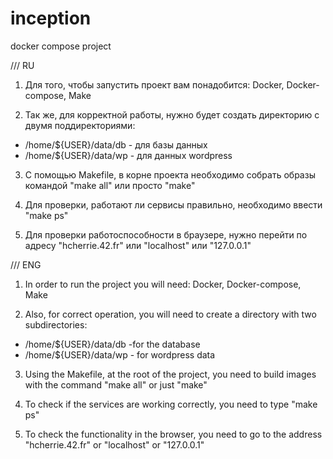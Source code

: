 # inception
docker compose project

///       RU

1. Для того, чтобы запустить проект вам понадобится: Docker, Docker-compose, Make

2. Так же, для корректной работы, нужно будет создать директорию с двумя поддиректориями:
- /home/${USER}/data/db - для базы данных
- /home/${USER}/data/wp - для данных wordpress

3. C помощью Makefile, в корне проекта необходимо собрать образы командой "make all" или просто "make"

4. Для проверки, работают ли сервисы правильно, необходимо ввести "make ps"

5. Для проверки работоспособности в браузере, нужно перейти по адресу "hcherrie.42.fr" или "localhost" или "127.0.0.1"

///       ENG

1. In order to run the project you will need: Docker, Docker-compose, Make

2. Also, for correct operation, you will need to create a directory with two subdirectories:

- /home/${USER}/data/db -for the database
- /home/${USER}/data/wp - for wordpress data

3. Using the Makefile, at the root of the project, you need to build images with the command "make all" or just "make"

4. To check if the services are working correctly, you need to type "make ps"

5. To check the functionality in the browser, you need to go to the address "hcherrie.42.fr" or "localhost" or "127.0.0.1"
